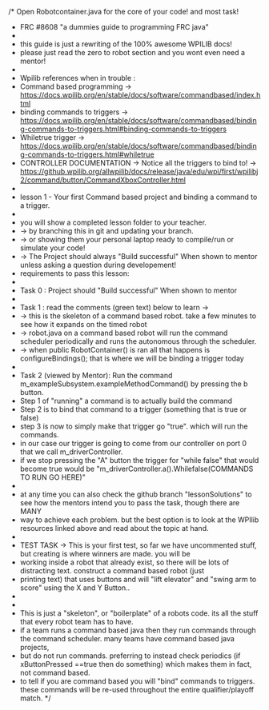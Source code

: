 /* Open Robotcontainer.java for the core of your code! and most task!
 * FRC #8608 "a dummies guide to programming FRC java"
 * 
 * this guide is just a rewriting of the 100% awesome WPILIB docs! 
 * please just read the zero to robot section and you wont even need a mentor! 
 * 
 * Wpilib references when in trouble :
 *  Command based programming -> https://docs.wpilib.org/en/stable/docs/software/commandbased/index.html
 *  binding commands to triggers -> https://docs.wpilib.org/en/stable/docs/software/commandbased/binding-commands-to-triggers.html#binding-commands-to-triggers
 *  Whiletrue trigger ->  https://docs.wpilib.org/en/stable/docs/software/commandbased/binding-commands-to-triggers.html#whiletrue
 *  CONTROLLER DOCUMENTATION -> Notice all the triggers to bind to! -> https://github.wpilib.org/allwpilib/docs/release/java/edu/wpi/first/wpilibj2/command/button/CommandXboxController.html
 * 
 * lesson 1 - Your first Command based project and binding a command to a trigger. 
 * 
 * you will show a completed lesson folder to your teacher. 
 * -> by branching this in git and updating your branch. 
 * -> or showing them your personal laptop ready to compile/run or simulate your code!
 * -> The Project should always "Build successful" When shown to mentor unless asking a question during developement!
 * requirements to pass this lesson:
 *
 * Task 0 : Project should "Build successful" When shown to mentor
 * 
 * Task 1 : read the comments (green text) below to learn -> 
 *  -> this is the skeleton of a command based robot. take a few minutes to see how it expands on the timed robot
 *  -> robot.java on a command based robot will run the command scheduler periodically and runs the autonomous through the scheduler. 
 *  -> when public RobotContainer() is ran all that happens is configureBindings(); that is where we will be binding a trigger today
 *  
 * Task 2 (viewed by Mentor): Run the command m_exampleSubsystem.exampleMethodCommand() by pressing the b button. 
 *  Step 1 of "running" a command is to actually build the command 
 *  Step 2 is to bind that command to a trigger (something that is true or false)
 *  step 3 is now to simply make that trigger go "true". which will run the commands. 
 *  in our case our trigger is going to come from our controller on port 0 that we call m_driverController. 
 *  if we stop pressing the "A" button the trigger for "while false" that would become true would be  "m_driverController.a().Whilefalse(COMMANDS TO RUN GO HERE)"
 *   
 * at any time you can also check the github branch "lessonSolutions" to see how the mentors intend you to pass the task, though there are MANY 
 * way to achieve each problem.  but the best option is to look at the WPIlib resources linked above and read about the topic at hand.
 * 
 * TEST TASK -> This is your first test, so far we have uncommented stuff, but creating is where winners are made. you will be 
 * working inside  a robot that already exist, so there will be lots of distracting text. construct a command based robot (just 
 * printing text) that uses buttons and will "lift elevator" and "swing arm to score" using the X and Y Button.. 
 *   
 * 
 * This is just a "skeleton", or "boilerplate" of a robots code. its all the stuff that every robot team has to have. 
 *  if a team runs a command based java then they run commands through the command scheduler. many teams have command based java projects, 
 *  but do not run commands.  preferring to instead check periodics (if xButtonPressed ==true then do something) which makes them in fact, not command based. 
 *  to tell if you are command based you will "bind" commands to triggers. these commands will be re-used throughout the entire qualifier/playoff match.
*/